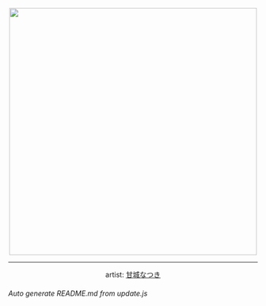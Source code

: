 
<p align="center">
  <img width="500" src="https://nekos.best/api/v2/neko/0058.png">
  <hr/>
  <center>
    artist: <a href="https://www.pixiv.net/en/artworks/72990303">甘城なつき</a>
  </center>
</p>


###### Auto generate README.md from update.js

